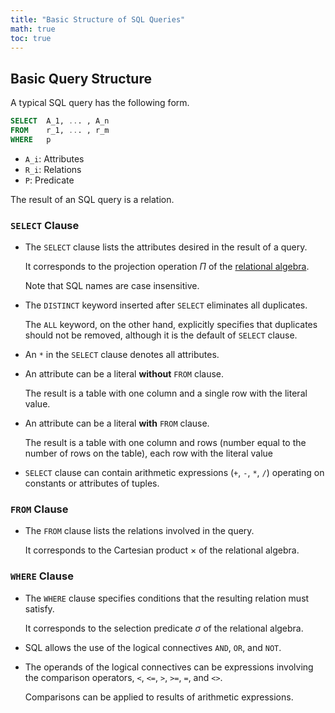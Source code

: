 ```yaml
---
title: "Basic Structure of SQL Queries"
math: true
toc: true
---
```


## Basic Query Structure

A typical SQL query has the following form.

```sql
SELECT  A_1, ... , A_n
FROM    r_1, ... , r_m
WHERE   p
```

- `A_i`: Attributes
- `R_i`: Relations
- `P`: Predicate

The result of an SQL query is a relation.

### `SELECT` Clause

- The `SELECT` clause lists the attributes desired in the result of a query.
    
    It corresponds to the projection operation $\Pi$ of the [relational algebra](Relational%20Algebra%20d48d3c6b16584d9f96d66cfc182e0d6f.md).
    
    Note that SQL names are case insensitive.
    
- The `DISTINCT` keyword inserted after `SELECT` eliminates all duplicates.
    
    The `ALL` keyword, on the other hand, explicitly specifies that duplicates should not be removed, although it is the default of `SELECT` clause.
    
- An `*` in the `SELECT` clause denotes all attributes.
- An attribute can be a literal **without** `FROM` clause.
    
    The result is a table with one column and a single row with the literal value.
    
- An attribute can be a literal **with** `FROM` clause.
    
    The result is a table with one column and rows (number equal to the number of rows on the table), each row with the literal value
    
- `SELECT` clause can contain arithmetic expressions (`+`, `-`, `*`, `/`) operating on constants or attributes of tuples.

### `FROM` Clause

- The `FROM` clause lists the relations involved in the query.
    
    It corresponds to the Cartesian product $\times$ of the relational algebra.
    

### `WHERE` Clause

- The `WHERE` clause specifies conditions that the resulting relation must satisfy.
    
    It corresponds to the selection predicate $\sigma$ of the relational algebra.
    
- SQL allows the use of the logical connectives `AND`, `OR`, and `NOT`.
- The operands of the logical connectives can be expressions involving the comparison operators, `<`, `<=`, `>`, `>=`, `=`, and `<>`.
    
    Comparisons can be applied to results of arithmetic expressions.